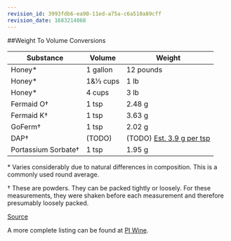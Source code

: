```yaml
---
revision_id: 3993fdb6-ea90-11ed-a75a-c6a510a89cff
revision_date: 1683214068
---
```


##Weight To Volume Conversions

Substance | Volume | Weight
---|---|----
Honey* | 1 gallon | 12 pounds
Honey* | 1&amp;⅓ cups| 1 lb
Honey* | 4 cups | 3 lb
Fermaid O† | 1 tsp| 2.48 g
Fermaid K† | 1 tsp| 3.63 g
GoFerm† | 1 tsp| 2.02 g
DAP† | (TODO) | (TODO) [Est. 3.9 g per tsp](https://drive.google.com/file/d/0BwMEz0IKBalddGJ3WUdMTDhUNGVTeDZXT0dYY0M5QQ/view)
Portassium Sorbate† | 1 tsp| 1.95 g

\* Varies considerably due to natural differences in composition. This is a commonly used round average.

† These are powders. They can be packed tightly or loosely. For these measurements, they were shaken before each measurement and therefore presumably loosely packed.


[Source](http://redd.it/2cfjy5)

A more complete listing can be found at [PI Wine](https://www.piwine.com/media/home-wine-making-basics/weights_and_measures.pdf).